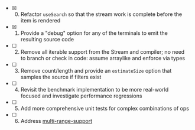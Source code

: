 - [x] 0. Refactor `useSearch` so that the stream work is complete before the item is rendered  
- [x] 1. Provide a "debug" option for any of the terminals to emit the resulting source code 
- [ ] 2. Remove all iterable support from the Stream and compiler; no need to branch or check in code: assume arraylike and enforce via types 
- [ ] 3. Remove count/length and provide an `estimateSize` option that samples the source if filters exist 
- [ ] 4. Revisit the benchmark implementation to be more real-world focused and investigate performance regressions
- [ ] 5. Add more comprehensive unit tests for complex combinations of ops
- [ ] 6. Address [multi-range-support](./multi-range-support.md)
